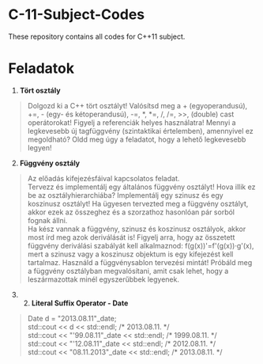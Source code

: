 # C-11-Subject-Codes
These repository contains all codes for C++11 subject.

Feladatok
=================================
1. <b>Tört osztály</b> 
><p>Dolgozd ki a C++ tört osztályt! Valósítsd meg a + (egyoperandusú), +=, - (egy- és kétoperandusú), -=, *, *=, /, /=, >>, (double) cast operátorokat! Figyelj a referenciák helyes használatra! Mennyi a legkevesebb új tagfüggvény (szintaktikai értelemben), amennyivel ez megoldható? Oldd meg úgy a feladatot, hogy a lehető legkevesebb legyen! </p>

2. <b>Függvény osztály</b> 
><p>Az előadás kifejezésfáival kapcsolatos feladat. <br/>
>Tervezz és implementálj egy általános függvény osztályt! Hova illik ez be az osztályhierarchiába? Implementálj egy szinusz és egy koszinusz osztályt! Ha ügyesen tervezted meg a függvény osztályt, akkor ezek az összeghez és a szorzathoz hasonlóan pár sorból fognak állni.<br/>
>Ha kész vannak a függvény, szinusz és koszinusz osztályok, akkor most írd meg azok deriválását is! Figyelj arra, hogy az összetett függvény deriválási szabályát kell alkalmaznod: f(g(x))'=f'(g(x))·g'(x), mert a szinusz vagy a koszinusz objektum is egy kifejezést kell tartalmaz. Használd a függvénysablon tervezési mintát! Próbáld meg a függvény osztályban megvalósítani, amit csak lehet, hogy a leszármazottak minél egyszerűbbek legyenek. </p>

3. 2. <b>Literal Suffix Operator - Date</b> 
><p>Date d = "2013.08.11"_date; <br/>
> std::cout << d << std::endl;                    /* 2013.08.11. */ <br/>
> std::cout << "'99.08.11"_date << std::endl;     /* 1999.08.11. */ <br/>
> std::cout << "'12.08.11"_date << std::endl;     /* 2012.08.11. */ <br/>
> std::cout << "08.11.2013"_date << std::endl;    /* 2013.08.11. */ </p>